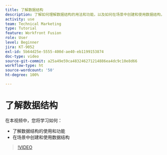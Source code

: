 ```yaml
---
title: 了解数据结构
description: 了解如何理解数据结构的用法和功能，以及如何在场景中创建和使用数据结构，一起尽在  [!DNL Adobe Workfront Fusion]。
activity: use
team: Technical Marketing
type: Tutorial
feature: Workfront Fusion
role: User
level: Beginner
jira: KT-9052
exl-id: 5b64d25e-5555-400d-ae40-eb1199153874
doc-type: video
source-git-commit: a25a49e59ca483246271214886ea4dc9c10e8d66
workflow-type: ht
source-wordcount: '50'
ht-degree: 100%

---
```


# 了解数据结构

在本视频中，您将学习如何：

* 了解数据结构的使用和功能
* 在场景中创建和使用数据结构

>[!VIDEO](https://video.tv.adobe.com/v/335293/?quality=12&learn=on)
